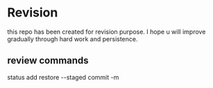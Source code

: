 # Revision
this repo has been created for revision purpose.
I hope u will improve gradually through hard work and persistence.

## review commands
status 
add 
restore --staged 
commit -m 
